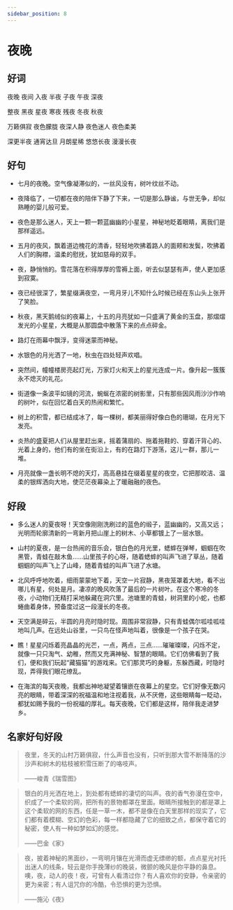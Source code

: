 ```yaml
---
sidebar_position: 8
---
```


# 夜晚

## 好词

夜晚 夜间 入夜 半夜 子夜 午夜 深夜 

整夜 黑夜 星夜 寒夜 残夜 冬夜 秋夜
  
万籁俱寂 夜色朦胧 夜深人静 夜色迷人 夜色柔美 

深更半夜 通宵达旦 月朗星稀 悠悠长夜 漫漫长夜 

## 好句

- 七月的夜晚。空气像凝滞似的，一丝风没有，树叶纹丝不动。 

- 夜降临了，一切都在夜的陪伴下静了下来，一切是那么静谧，与世无争，却似熟睡的婴儿般可爱。 

- 夜色是那么迷人，天上一颗一颗蓝幽幽的小星星，神秘地眨着眼睛，离我们是那样遥远。 

- 五月的夜风，飘着道边槐花的清香，轻轻地吹拂着路人的面颊和发鬓，吹拂着人们的胸襟，温柔的慰抚，犹如慈母的双手。 

- 夜，静悄悄的。雪花落在积得厚厚的雪褥上面，听去似瑟瑟有声，使人更加感到寂寞。 

- 夜已经很深了，繁星缀满夜空，一弯月牙儿不知什么时候已经在东山头上张开了笑脸。 

- 秋夜，黑天鹅绒似的夜幕上，十五的月亮犹如一只盛满了黄金的玉盘，那熠熠发光的小星星，大概是从那圆盘中散落下来的点点碎金。 

- 路灯在雨幕中飘浮，变得迷蒙而神秘。 

- 水银色的月光洒了一地，秋虫在四处轻声欢唱。 

- 突然间，幢幢楼房亮起灯光，万家灯火和天上的星光连成一片。像升起一簇簇永不熄灭的礼花。 

- 街道像一条波平如镜的河流，蜿蜒在浓密的树影里，只有那些因风雨沙沙作响的树叶，似在回忆着白天的热闹和繁忙。

- 树上的积雪，都已结成冰了，每一棵树，都美丽得好像白色的珊瑚，在月光下发亮。

- 炎热的盛夏把人们从屋里赶出来，摇着蒲扇的、拖着拖鞋的、穿着汗背心的、光着上身的，他们有的坐在街沿上，有的在路灯下游荡，这儿一群，那儿一堆。

- 月亮就像一盏长明不熄的天灯，高高悬挂在缀着星星的夜空，它把那皎洁、温柔的银辉洒向大地，使茫茫夜幕染上了暖融融的夜色。

## 好段

- 多么迷人的夏夜呀！天空像刚刚洗刷过的蓝色的缎子，蓝幽幽的，又高又远；光明而轮廓清新的一弯新月把山崖上的树木、小草都镀上了一层水银。

- 山村的夏夜，是一台热闹的音乐会，银白色的月光里，蟋蟀在弹琴，蝈蝈在吹黑管，青蛙在敲木鱼……山里孩子的心呀，随着蟋蟀的叫声飞进了草丛，随着蝈蝈的叫声飞上了山峰，随着青蛙的叫声飞进了水塘。 

- 北风呼呼地吹着，细雨蒙蒙地下着，天空一片寂静，黑夜笼罩着大地，看不出哪儿有星，何处是月。凄凉的晚风吹落了最后的一片树叶。在这个寒冷的冬夜，小动物们无精打采地躲藏在洞穴里。池塘里的青蛙，树洞里的小蛇，也都蜷曲着身体，预备度过这一段漫长的冬夜。
  
- 天空满是碎云，半圆的月亮时隐时现。周围非常寂静，只有青蛙偶尔呱哇呱哇地叫几声。在远处山谷里，一只鸟在怪声地叫着，很像是一个孩子在哭。 

- 瞧！星星闪烁着亮晶晶的光芒，一点，两点，三点……璀璀璨璨，闪烁不定，就像一只只淘气、幼稚，然而又充满神秘、智慧的眼睛。它们仿佛看到了我们，便和我们玩起“藏猫猫”的游戏来。它们那灵巧的身躯，东躲西藏，时隐时现，弄得我们眼花缭乱。 

- 在海滨的每天夜晚，我都出神地凝望着镶嵌在夜幕上的星空。它们好像无数闪亮的眼睛，带着深深的祝福温和地注视着我，从不厌倦，这些眼睛每一眨动，都犹如赐予我的一份祝福的厚礼。每天夜晚，它们都是这样，陪伴我走进梦乡。 

## 名家好句好段

> 夜里，冬天的山村万籁俱寂，什么声音也没有，只听到那大雪不断降落的沙沙声和树木的枯枝被积雪压断了的咯吱声。 
>
> ——峻青《瑞雪图》

> 银白的月光洒在地上，到处都有蟋蟀的凄切的叫声。夜的香气弥漫在空中，织成了一个柔软的网，把所有的景物都罩在里面。眼睛所接触到的都是罩上这个柔软的网的东西，任是一草一木，都不是像在白天里那样的现实了，它们都有着模糊、空幻的色彩，每一样都隐藏了它的细致之点，都保守着它的秘密，使人有一种如梦如幻的感觉。
>
> ——巴金《家》

> 夜，披着神秘的黑面纱，一弯明月镶在光滑而虚无缥缈的额，点点星光衬托出迷人的线条，轻云是你手挽薄纱的晚装，微颤的晚风是你平静的鼻息。噢，夜，动人的夜！夜，可曾有人看清过你？有人喜欢你的安静，令亲密的更为亲密；有人诅咒你的冷酷，令恐惧的更为恐惧。
>
> ——施沁《夜》 